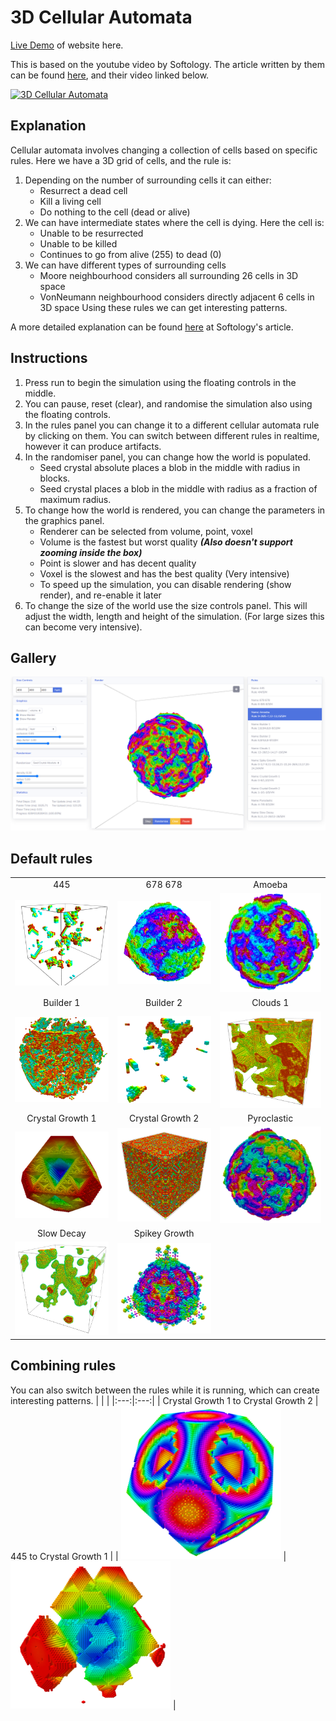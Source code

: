 # 3D Cellular Automata
[Live Demo](http://fiendchain.github.io/3D-Cellular-Automata) of website here.

This is based on the youtube video by Softology. The article written by them can be found [here](https://softologyblog.wordpress.com/2019/12/28/3d-cellular-automata-3/), and their video linked below.

[![3D Cellular Automata](http://img.youtube.com/vi/dQJ5aEsP6Fs/0.jpg)](http://youtu.be/dQJ5aEsP6Fs "3D Cellular Automata")

## Explanation
Cellular automata involves changing a collection of cells based on specific rules. Here we have a 3D grid of cells, and the rule is:
1. Depending on the number of surrounding cells it can either:
   - Resurrect a dead cell
   - Kill a living cell
   - Do nothing to the cell (dead or alive)
2. We can have intermediate states where the cell is dying. Here the cell is:
   - Unable to be resurrected
   - Unable to be killed
   - Continues to go from alive (255) to dead (0)
3. We can have different types of surrounding cells
   - Moore neighbourhood considers all surrounding 26 cells in 3D space
   - VonNeumann neighbourhood considers directly adjacent 6 cells in 3D space
Using these rules we can get interesting patterns.

A more detailed explanation can be found [here](https://softologyblog.wordpress.com/2019/12/28/3d-cellular-automata-3/) at Softology's article.

## Instructions
1. Press run to begin the simulation using the floating controls in the middle. 
2. You can pause, reset (clear), and randomise the simulation also using the floating controls.
3. In the rules panel you can change it to a different cellular automata rule by clicking on them. You can switch between different rules in realtime, however it can produce artifacts.
4. In the randomiser panel, you can change how the world is populated.
   - Seed crystal absolute places a blob in the middle with radius in blocks.
   - Seed crystal places a blob in the middle with radius as a fraction of maximum radius.
5. To change how the world is rendered, you can change the parameters in the graphics panel.
   - Renderer can be selected from volume, point, voxel
   - Volume is the fastest but worst quality ***(Also doesn't support zooming inside the box)***
   - Point is slower and has decent quality 
   - Voxel is the slowest and has the best quality (Very intensive)
   - To speed up the simulation, you can disable rendering (show render), and re-enable it later
6. To change the size of the world use the size controls panel. This will adjust the width, length and height of the simulation. (For large sizes this can become very intensive).

## Gallery
![alt text](docs/images/app.PNG "Application")

## Default rules
| | | |
|:---:|:---:|:---:|
| 445 | 678 678 | Amoeba |
| <img src="src/images/445.PNG" alt="445" width="256"> | <img src="src/images/678 678.PNG" alt="678 678" width="256"> | <img src="src/images/amoeba.PNG" alt="Amoeba" width="256"> |
| Builder 1 | Builder 2 | Clouds 1 |
| <img src="src/images/builder-1.PNG" alt="Builder-1" width="256"> | <img src="src/images/builder-2.PNG" alt="Builder-2" width="256"> | <img src="src/images/clouds-1.PNG" alt="Clouds-1" width="256"> |
| Crystal Growth 1 | Crystal Growth 2 | Pyroclastic |
| <img src="src/images/crystal-growth-1.PNG" alt="Crystal-1" width="256"> | <img src="src/images/crystal-growth-2.PNG" alt="Crystal-2" width="256"> | <img src="src/images/pyroclastic.PNG" alt="Pyroclastic" width="256"> |
| Slow Decay | Spikey Growth |
| <img src="src/images/slow-decay.PNG" alt="Slow Decay" width="256"> | <img src="src/images/spikey-growth.PNG" alt="Spikey Growth" width="256"> |

## Combining rules
You can also switch between the rules while it is running, which can create interesting patterns.
| | |
|:---:|:---:|
| Crystal Growth 1 to Crystal Growth 2 | 445 to Crystal Growth 1 |
| <img src="docs/images/crystal-growth-1-2.PNG" alt="Crystal growth 1 to 2" width="256"> | <img src="docs/images/445-crystal-growth-1.PNG" alt="Crystal growth 1 to 2" width="256"> |
